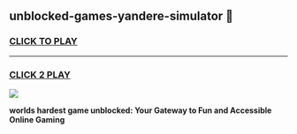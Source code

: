 
## unblocked-games-yandere-simulator 👋
<h3>
<a href="https://premium.freeplayer.one?title=unblocked-games-yandere-simulator&ref=14F">CLICK TO PLAY</a></h3>
<hr>

<h3>
<a href="https://premium.freeplayer.one?title=unblocked-games-yandere-simulator&ref=14F">CLICK 2 PLAY</a>
  
</h3>

<a href="https://premium.freeplayer.one?title=unblocked-games-yandere-simulator&ref=12F/"><img src="https://clearcache.store/games.png"></a>


**worlds hardest game unblocked: Your Gateway to Fun and Accessible Online Gaming**
